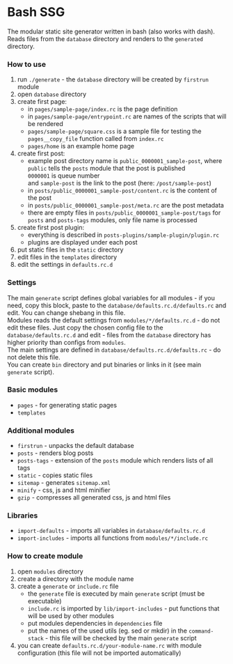 # Bash SSG
The modular static site generator written in bash (also works with dash).   
Reads files from the `database` directory and renders to the `generated` directory.

### How to use
1. run `./generate` - the `database` directory will be created by `firstrun` module
2. open `database` directory
3. create first page:
	* in `pages/sample-page/index.rc` is the page definition
	* in `pages/sample-page/entrypoint.rc` are names of the scripts that will be rendered
	* `pages/sample-page/square.css` is a sample file for testing the `pages__copy_file` function called from `index.rc`
	* `pages/home` is an example home page
4. create first post:
	* example post directory name is `public_0000001_sample-post`, where  
		`public` tells the `posts` module that the post is published  
		`0000001` is queue number  
		and `sample-post` is the link to the post (here: `/post/sample-post`)
	* in `posts/public_0000001_sample-post/content.rc` is the content of the post
	* in `posts/public_0000001_sample-post/meta.rc` are the post metadata
	* there are empty files in `posts/public_0000001_sample-post/tags` for `posts` and `posts-tags` modules, only file name is processed
5. create first post plugin:
	* everything is described in `posts-plugins/sample-plugin/plugin.rc`
	* plugins are displayed under each post
6. put static files in the `static` directory
7. edit files in the `templates` directory
8. edit the settings in `defaults.rc.d`

### Settings
The main `generate` script defines global variables for all modules - if you need, copy this block, paste to the `database/defaults.rc.d/defaults.rc` and edit. You can change shebang in this file.  
Modules reads the default settings from `modules/*/defaults.rc.d` - do not edit these files. Just copy the chosen config file to the `database/defaults.rc.d` and edit - files from the `database` directory has higher priority than configs from `modules`.  
The main settings are defined in `database/defaults.rc.d/defaults.rc` - do not delete this file.  
You can create `bin` directory and put binaries or links in it (see main `generate` script).

### Basic modules
* `pages` - for generating static pages
* `templates`

### Additional modules
* `firstrun` - unpacks the default database
* `posts` - renders blog posts
* `posts-tags` - extension of the `posts` module which renders lists of all tags
* `static` - copies static files
* `sitemap` - generates `sitemap.xml`
* `minify` - css, js and html minifier
* `gzip` - compresses all generated css, js and html files

### Libraries
* `import-defaults` - imports all variables in `database/defaults.rc.d`
* `import-includes` - imports all functions from `modules/*/include.rc`

### How to create module
1. open `modules` directory
2. create a directory with the module name
3. create a `generate` or `include.rc` file
	* the `generate` file is executed by main `generate` script (must be executable)
	* `include.rc` is imported by `lib/import-includes` - put functions that will be used by other modules
	* put modules dependencies in `dependencies` file
	* put the names of the used utils (eg. sed or mkdir) in the `command-stack` - this file will be checked by the main `generate` script
4. you can create `defaults.rc.d/your-module-name.rc` with module configuration (this file will not be imported automatically)
